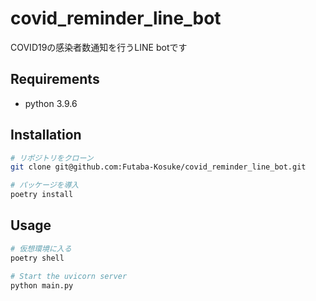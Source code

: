 # covid_reminder_line_bot

COVID19の感染者数通知を行うLINE botです

## Requirements

- python 3.9.6

## Installation

```sh
# リポジトリをクローン
git clone git@github.com:Futaba-Kosuke/covid_reminder_line_bot.git

# パッケージを導入
poetry install
```

## Usage

```sh
# 仮想環境に入る
poetry shell

# Start the uvicorn server
python main.py
```
